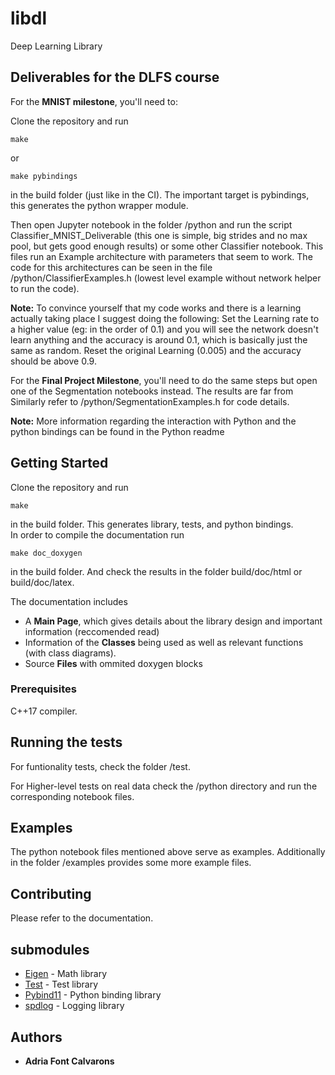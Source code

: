 # libdl

Deep Learning Library 

## Deliverables for the DLFS course
For the **MNIST milestone**, you'll need to:

Clone the repository and run
```
make
```
or
```
make pybindings
```
in the build folder (just like in the CI). The important target is pybindings, this generates the python wrapper module.

Then open Jupyter notebook in the folder /python and run the script Classifier_MNIST_Deliverable (this one is simple, big strides and no max pool, but gets good enough results) or some other Classifier notebook. This files run an Example architecture with parameters that seem to work. The code for this architectures can be seen in the file /python/ClassifierExamples.h (lowest level example without network helper to run the code).

**Note:** To convince yourself that my code works and there is a learning actually taking place I suggest doing the following: Set the Learning rate to a higher value (eg: in the order of 0.1) and you will see the network doesn't learn anything and the accuracy is around 0.1, which is basically just the same as random. Reset the original Learning (0.005) and the accuracy should be above 0.9.

For the **Final Project Milestone**, you'll need to do the same steps but open one of the Segmentation notebooks instead. The results are far from  Similarly refer to /python/SegmentationExamples.h for code details.


**Note:** More information regarding the interaction with Python and the python bindings can be found in the Python readme


## Getting Started

Clone the repository and run
```
make
```
in the build folder.
This generates library, tests, and python bindings.  
In order to compile the documentation run
```
make doc_doxygen
```
in the build folder. And check the results in the folder build/doc/html or build/doc/latex.

The documentation includes
* A **Main Page**, which gives details about the library design and important information (reccomended read)
* Information of the **Classes** being used as well as relevant functions (with class diagrams).
* Source **Files** with ommited doxygen blocks

### Prerequisites

C++17 compiler.

## Running the tests

For funtionality tests, check the folder /test.

For Higher-level tests on real data check the /python directory and run the corresponding notebook files.

## Examples
The python notebook files mentioned above serve as examples. Additionally in the folder /examples provides some more example files.

## Contributing
Please refer to the documentation.

## submodules

* [Eigen](http://eigen.tuxfamily.org/index.php?title=Main_Page) - Math library
* [Test](https://github.com/catchorg/Catch2) - Test library
* [Pybind11](https://github.com/pybind/pybind11) - Python binding library
* [spdlog](https://github.com/gabime/spdlog) - Logging library

## Authors

* **Adria Font Calvarons**

